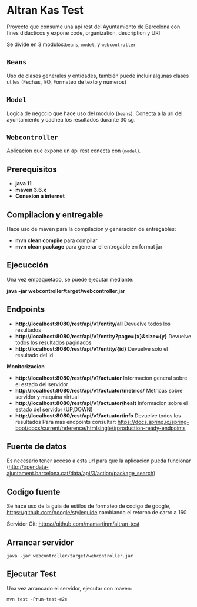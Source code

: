 # Altran Kas Test

Proyecto que consume una api rest del Ayuntamiento de Barcelona con fines didácticos y expone code, organization, description y URI 

Se divide en 3 modulos:`beans`, `model`, y `webcontroller`

## `Beans`
Uso de clases generales y entidades, también puede incluir algunas clases utiles (Fechas, I/O, Formateo de texto y números)
  
## `Model`
Logica de negocio que hace uso del modulo (`beans`).
Conecta a la url del ayuntamiento y cachea los resultados durante 30 sg.

## `Webcontroller`
 
Aplicacion que expone un api rest conecta con (`model`).

## Prerequisitos

* **java 11** 
* **maven 3.6.x** 
* **Conexion a internet**


## Compilacion y entregable 
 
Hace uso de maven para la compilacion y generación de entregables:

* **mvn clean compile** para compilar
* **mvn clean package** para generar el entregable en format jar

## Ejecucción
    
Una vez empaquetado, se puede ejecutar mediante:

**java -jar webcontroller/target/webcontroller.jar**

## Endpoints

* **http://localhost:8080/rest/api/v1/entity/all** Devuelve todos los resultados
* **http://localhost:8080/rest/api/v1/entity?page={x}&size={y}** Devuelve todos los resultados paginados
* **http://localhost:8080/rest/api/v1/entity/{id}** Devuelve solo el resultado del id 

**Monitorizacion**

* **http://localhost:8080/rest/api/v1/actuator** Informacion general sobre el estado del servidor
* **http://localhost:8080/rest/api/v1/actuator/metrics/** Metricas sobre servidor y maquina virtual
* **http://localhost:8080/rest/api/v1/actuator/healt** Informacion sobre el estado del servidor (UP,DOWN)
* **http://localhost:8080/rest/api/v1/actuator/info** Devuelve todos los resultados
Para más endpoints consultar: https://docs.spring.io/spring-boot/docs/current/reference/htmlsingle/#production-ready-endpoints

## Fuente de datos
Es necesario tener acceso a esta url para que la aplicacion pueda funcionar (http://opendata-ajuntament.barcelona.cat/data/api/3/action/package_search)

## Codigo fuente
Se hace uso de la guia de estilos de formateo de codigo de google, https://github.com/google/styleguide cambiando el retorno de carro a 160

Servidor Git: https://github.com/mamartinm/altran-test


## Arrancar servidor

<code>java -jar webcontroller/target/webcontroller.jar</code>

## Ejecutar Test

Una vez arrancado el servidor, ejecutar con maven:

<code>mvn test -Prun-test-e2e</code>


